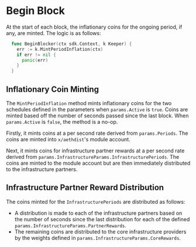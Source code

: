 <!--
order: 6
-->

# Begin Block

At the start of each block, the inflationary coins for the ongoing period, if any, are minted. The logic is as follows:

```go
  func BeginBlocker(ctx sdk.Context, k Keeper) {
    err := k.MintPeriodInflation(ctx)
    if err != nil {
      panic(err)
    }
  }
```

## Inflationary Coin Minting

The `MintPeriodInflation` method mints inflationary coins for the two schedules defined in the parameters when `params.Active` is `true`. Coins are minted based off the number of seconds passed since the last block. When `params.Active` is `false`, the method is a no-op.

Firstly, it mints coins at a per second rate derived from `params.Periods`. The coins are minted into `x/aethdist`'s module account.

Next, it mints coins for infrastructure partner rewards at a per second rate derived from `params.InfrastructureParams.InfrastructurePeriods`. The coins are minted to the module account but are then immediately distributed to the infrastructure partners.

## Infrastructure Partner Reward Distribution

The coins minted for the `InfrastructurePeriods` are distributed as follows:
* A distribution is made to each of the infrastructure partners based on the number of seconds since the last distribution for each of the defined `params.InfrastructureParams.PartnerRewards`.
* The remaining coins are distributed to the core infrastructure providers by the weights defined in `params.InfrastructureParams.CoreRewards`.

